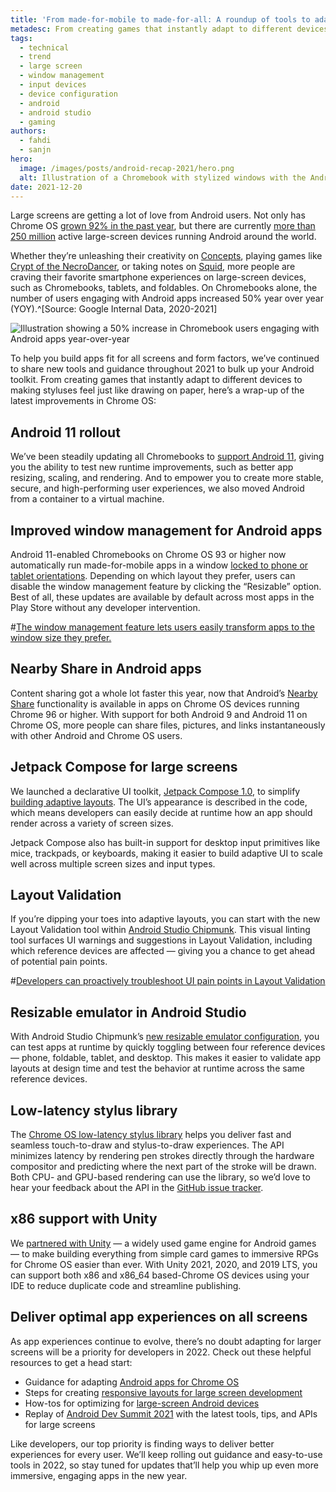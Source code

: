```yaml
---
title: 'From made-for-mobile to made-for-all: A roundup of tools to adapt your Android apps for Chrome OS'
metadesc: From creating games that instantly adapt to different devices to making styluses feel just like drawing on paper, here’s a wrap-up of the latest improvements in Chrome OS for 2021.
tags:
  - technical
  - trend
  - large screen
  - window management
  - input devices
  - device configuration
  - android
  - android studio
  - gaming
authors:
  - fahdi
  - sanjn
hero:
  image: /images/posts/android-recap-2021/hero.png
  alt: Illustration of a Chromebook with stylized windows with the Android "droid" logo in the middle.
date: 2021-12-20
---
```


Large screens are getting a lot of love from Android users. Not only has Chrome OS [grown 92% in the past year](https://chromeos.dev/en/posts/whats-new-in-chrome-os-announcements-news-and-resources-from-io-21), but there are currently [more than 250 million](https://android-developers.googleblog.com/2021/10/ads21-keynote-wrap.html) active large-screen devices running Android around the world.

Whether they’re unleashing their creativity on [Concepts](https://chromeos.dev/en/stories/concepts), playing games like [Crypt of the NecroDancer](https://play.google.com/store/apps/details?id=com.braceyourselfgames.necrodancer&hl=en_US&gl=US), or taking notes on [Squid](https://chromeos.dev/en/stories/squid), more people are craving their favorite smartphone experiences on large-screen devices, such as Chromebooks, tablets, and foldables. On Chromebooks alone, the number of users engaging with Android apps increased 50% year over year (YOY).^[Source: Google Internal Data, 2020-2021]

![Illustration showing a 50% increase in Chromebook users engaging with Android apps year-over-year](/images/posts/android-recap-2021/engagement.svg)

To help you build apps fit for all screens and form factors, we’ve continued to share new tools and guidance throughout 2021 to bulk up your Android toolkit. From creating games that instantly adapt to different devices to making styluses feel just like drawing on paper, here’s a wrap-up of the latest improvements in Chrome OS:

## Android 11 rollout

We’ve been steadily updating all Chromebooks to [support Android 11](https://chromeos.dev/en/posts/whats-new-in-chrome-os-announcements-news-and-resources-from-io-21#updates-for-android-developers), giving you the ability to test new runtime improvements, such as better app resizing, scaling, and rendering. And to empower you to create more stable, secure, and high-performing user experiences, we also moved Android from a container to a virtual machine.

## Improved window management for Android apps

Android 11-enabled Chromebooks on Chrome OS 93 or higher now automatically run made-for-mobile apps in a window [locked to phone or tablet orientations](https://chromeos.dev/en/posts/give-your-users-a-seamless-mobile-app-experience-on-chrome-os#improved-window-management-for-android-mobile-apps). Depending on which layout they prefer, users can disable the window management feature by clicking the “Resizable” option. Best of all, these updates are available by default across most apps in the Play Store without any developer intervention.

#[The window management feature lets users easily transform apps to the window size they prefer.](/images/posts/android-recap-2021/amac-e.jpg)

## Nearby Share in Android apps

Content sharing got a whole lot faster this year, now that Android’s [Nearby Share](https://developers.google.com/nearby) functionality is available in apps on Chrome OS devices running Chrome 96 or higher. With support for both Android 9 and Android 11 on Chrome OS, more people can share files, pictures, and links instantaneously with other Android and Chrome OS users.

## Jetpack Compose for large screens

We launched a declarative UI toolkit, [Jetpack Compose 1.0](https://developer.android.com/jetpack/compose), to simplify [building adaptive layouts](https://developer.android.com/jetpack/compose/layouts/adaptive). The UI’s appearance is described in the code, which means developers can easily decide at runtime how an app should render across a variety of screen sizes.

Jetpack Compose also has built-in support for desktop input primitives like mice, trackpads, or keyboards, making it easier to build adaptive UI to scale well across multiple screen sizes and input types.

## Layout Validation

If you’re dipping your toes into adaptive layouts, you can start with the new Layout Validation tool within [Android Studio Chipmunk](https://developer.android.com/studio/preview). This visual linting tool surfaces UI warnings and suggestions in Layout Validation, including which reference devices are affected — giving you a chance to get ahead of potential pain points.

#[Developers can proactively troubleshoot UI pain points in Layout Validation](/images/posts/android-recap-2021/layout-validation.png)

## Resizable emulator in Android Studio

With Android Studio Chipmunk’s [new resizable emulator configuration](https://android-developers.googleblog.com/2021/10/12L-preview-large-screens.html), you can test apps at runtime by quickly toggling between four reference devices — phone, foldable, tablet, and desktop. This makes it easier to validate app layouts at design time and test the behavior at runtime across the same reference devices.

## Low-latency stylus library

The [Chrome OS low-latency stylus library](https://github.com/chromeos/low-latency-stylus) helps you deliver fast and seamless touch-to-draw and stylus-to-draw experiences. The API minimizes latency by rendering pen strokes directly through the hardware compositor and predicting where the next part of the stroke will be drawn. Both CPU- and GPU-based rendering can use the library, so we’d love to hear your feedback about the API in the [GitHub issue tracker](https://github.com/chromeos/low-latency-stylus/issues).

## x86 support with Unity

We [partnered with Unity](https://chromeos.dev/en/posts/google-unity-partner-to-support-chromebooks) — a widely used game engine for Android games — to make building everything from simple card games to immersive RPGs for Chrome OS easier than ever. With Unity 2021, 2020, and 2019 LTS, you can support both x86 and x86_64 based-Chrome OS devices using your IDE to reduce duplicate code and streamline publishing.

## Deliver optimal app experiences on all screens

As app experiences continue to evolve, there’s no doubt adapting for larger screens will be a priority for developers in 2022. Check out these helpful resources to get a head start:

- Guidance for adapting [Android apps for Chrome OS](https://developer.android.com/chrome-os/intro)
- Steps for creating [responsive layouts for large screen development](https://developer.android.com/large-screens)
- How-tos for optimizing for [large-screen Android devices](https://developer.android.com/chrome-os/intro)
- Replay of [Android Dev Summit 2021](https://www.youtube.com/playlist?list=PLWz5rJ2EKKc99PA-mKk2rz0jYXshN94sM) with the latest tools, tips, and APIs for large screens

Like developers, our top priority is finding ways to deliver better experiences for every user. We’ll keep rolling out guidance and easy-to-use tools in 2022, so stay tuned for updates that’ll help you whip up even more immersive, engaging apps in the new year.
